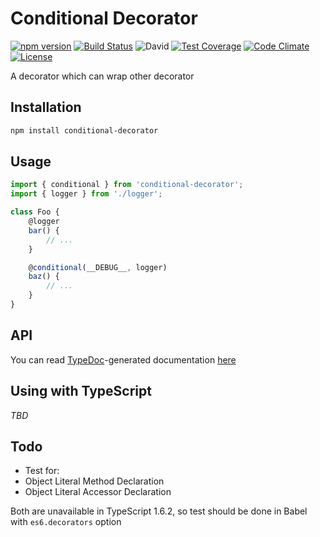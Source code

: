 # Conditional Decorator
[![npm version](https://badge.fury.io/js/conditional-decorator.svg)](http://badge.fury.io/js/conditional-decorator)
[![Build Status](https://travis-ci.org/tkqubo/conditional-decorator.svg?branch=master)](https://travis-ci.org/tkqubo/conditional-decorator)
![David](https://david-dm.org/tkqubo/conditional-decorator.svg)
[![Test Coverage](https://codeclimate.com/github/tkqubo/conditional-decorator/badges/coverage.svg)](https://codeclimate.com/github/tkqubo/conditional-decorator/coverage)
[![Code Climate](https://codeclimate.com/github/tkqubo/conditional-decorator/badges/gpa.svg)](https://codeclimate.com/github/tkqubo/conditional-decorator)
[![License](http://img.shields.io/:license-mit-blue.svg)](http://doge.mit-license.org)

A decorator which can wrap other decorator

## Installation

```sh
npm install conditional-decorator
```

## Usage

```js
import { conditional } from 'conditional-decorator';
import { logger } from './logger';

class Foo {
	@logger
	bar() {
		// ...
	}

	@conditional(__DEBUG__, logger)
	baz() {
		// ...
	}
}
```

## API

You can read [TypeDoc](http://typedoc.io/)-generated documentation [here](http://tkqubo.github.io/conditional-decorator/)

## Using with TypeScript

*TBD*

## Todo

- Test for:
 - Object Literal Method Declaration
 - Object Literal Accessor Declaration
 
Both are unavailable in TypeScript 1.6.2, so test should be done in Babel with `es6.decorators` option
